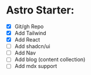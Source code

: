 # Astro Starter:

- [x] Git/gh Repo
- [x] Add Tailwind
- [x] Add React
- [ ] Add shadcn/ui
- [ ] Add Nav
- [ ] Add blog (content collection)
- [ ] Add mdx support
